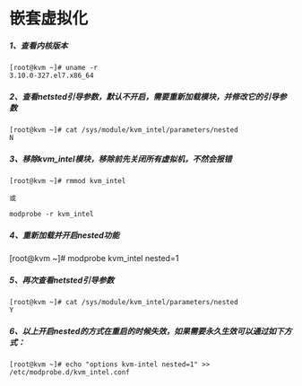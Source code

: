 # 嵌套虚拟化

##### 1、查看内核版本
```
[root@kvm ~]# uname -r
3.10.0-327.el7.x86_64
```
##### 2、查看netsted引导参数，默认不开启，需要重新加载模块，并修改它的引导参数
```
[root@kvm ~]# cat /sys/module/kvm_intel/parameters/nested   
N
```
##### 3、移除kvm_intel模块，移除前先关闭所有虚拟机，不然会报错
```
[root@kvm ~]# rmmod kvm_intel

或

modprobe -r kvm_intel
```
##### 4、重新加载并开启nested功能
[root@kvm ~]# modprobe kvm_intel nested=1
##### 5、再次查看netsted引导参数
```
[root@kvm ~]# cat /sys/module/kvm_intel/parameters/nested   
Y
```
##### 6、以上开启nested的方式在重启的时候失效，如果需要永久生效可以通过如下方式：
```
[root@kvm ~]# echo "options kvm-intel nested=1" >> /etc/modprobe.d/kvm_intel.conf 
```